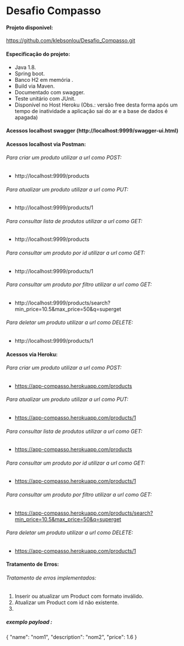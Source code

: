 # Desafio Compasso

#### Projeto disponivel:
https://github.com/klebsonlou/Desafio_Compasso.git

#### Especificação do projeto:

* Java 1.8.
* Spring boot.
* Banco H2 em memória .
* Build via Maven.
* Documentado com swagger.
* Teste unitário com JUnit.
* Disponível no Host Heroku (Obs.: versão free desta forma após um tempo de inatividade a aplicação sai do ar e a base de dados é apagada)

#### Acessos localhost swagger (http://localhost:9999/swagger-ui.html)

#### Acessos localhost via Postman:

###### Para criar um produto utilizar a url como POST:
* http://localhost:9999/products

###### Para atualizar um produto utilizar a url como PUT:
* http://localhost:9999/products/1

###### Para consultar lista de produtos utilizar a url como GET:
* http://localhost:9999/products

###### Para consultar um produto por id utilizar a url como GET:
* http://localhost:9999/products/1

###### Para consultar um produto por filtro utilizar a url como GET:
* http://localhost:9999/products/search?min_price=10.5&max_price=50&q=superget

###### Para deletar um produto utilizar a url como DELETE:
* http://localhost:9999/products/1

#### Acessos via Heroku:

###### Para criar um produto utilizar a url como POST:
* https://app-compasso.herokuapp.com/products

###### Para atualizar um produto utilizar a url como PUT:
* https://app-compasso.herokuapp.com/products/1

###### Para consultar lista de produtos utilizar a url como GET:
* https://app-compasso.herokuapp.com/products

###### Para consultar um produto por id utilizar a url como GET:
* https://app-compasso.herokuapp.com/products/1

###### Para consultar um produto por filtro utilizar a url como GET:
* https://app-compasso.herokuapp.com/products/search?min_price=10.5&max_price=50&q=superget

###### Para deletar um produto utilizar a url como DELETE:
* https://app-compasso.herokuapp.com/products/1

#### Tratamento de Erros:

###### Tratamento de erros implementados:
  1. Inserir ou atualizar um Product com formato inválido.
  2. Atualizar um Product com id não existente.
  3. 

##### exemplo payload :
{
    "name": "nom1",
    "description": "nom2",
    "price": 1.6
  }
